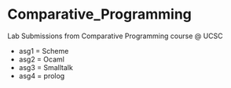 # Comparative_Programming
Lab Submissions from Comparative Programming course @ UCSC
<ul>
<li> asg1 = Scheme </li>
<li> asg2 = Ocaml </li>
<li> asg3 = Smalltalk </li>
<li> asg4 = prolog </li>
</ul>
